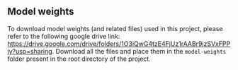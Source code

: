 ## Model weights
To download model weights (and related files) used in this project, please refer to the following google drive link: <https://drive.google.com/drive/folders/1O3iQwG4tzE4FjUz1rAABr9jzSVxFPPjy?usp=sharing>. Download all the files and place them in the `model-weights` folder present in the root directory of the project.
